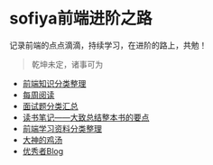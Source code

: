 # sofiya前端进阶之路

记录前端的点点滴滴，持续学习，在进阶的路上，共勉！

> 乾坤未定，诸事可为

- [前端知识分类整理](https://github.com/Sofiya-xuanxuan/blog/tree/master/1-Gather)
- [每周阅读](https://github.com/Sofiya-xuanxuan/blog/tree/master/2-Weeklyreading)
- [面试题分类汇总](https://github.com/Sofiya-xuanxuan/blog/tree/master/3-InterviewQuestion)
- [读书笔记——大致总结整本书的要点](https://github.com/Sofiya-xuanxuan/blog/tree/master/4-ReadNotesr)
- [前端学习资料分类整理](https://github.com/Sofiya-xuanxuan/blog/tree/master/5-LearningMaterials)
- [大神的鸡汤](https://github.com/Sofiya-xuanxuan/blog/tree/master/6-EfficientLearning)
- [优秀者Blog](https://github.com/Sofiya-xuanxuan/blog/tree/master/7-ExcellentBlog)
